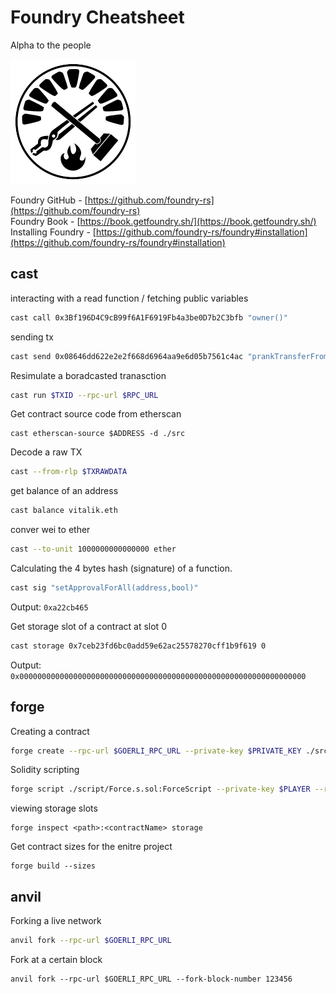 # Foundry Cheatsheet

Alpha to the people

![Foundry Cheatsheet](foundry.png)

Foundry GitHub - [https://github.com/foundry-rs](https://github.com/foundry-rs)  
Foundry Book - [https://book.getfoundry.sh/](https://book.getfoundry.sh/)  
Installing Foundry - [https://github.com/foundry-rs/foundry#installation](https://github.com/foundry-rs/foundry#installation)

## cast

interacting with a read function / fetching public variables

```sh
cast call 0x3Bf196D4C9cB99f6A1F6919Fb4a3be0D7b2C3bfb "owner()"
```

sending tx

```sh
cast send 0x08646dd622e2e2f668d6964aa9e6d05b7561c4ac "prankTransferFrom()" --rpc-url http://127.0.0.1:8545 --private-key $PRIVATE_KEY
```

Resimulate a boradcasted tranasction

```sh
cast run $TXID --rpc-url $RPC_URL
```

Get contract source code from etherscan

```
cast etherscan-source $ADDRESS -d ./src
```

Decode a raw TX

```sh
cast --from-rlp $TXRAWDATA
```

get balance of an address

```sh
cast balance vitalik.eth
```

conver wei to ether

```sh
cast --to-unit 1000000000000000 ether
```

Calculating the 4 bytes hash (signature) of a function.

```sh
cast sig "setApprovalForAll(address,bool)"
```

Output: `0xa22cb465`

Get storage slot of a contract at slot 0

```sh
cast storage 0x7ceb23fd6bc0add59e62ac25578270cff1b9f619 0
```

Output: `0x0000000000000000000000000000000000000000000000000000000000000000`

## forge

Creating a contract

```sh
forge create --rpc-url $GOERLI_RPC_URL --private-key $PRIVATE_KEY ./src/MyERC20.sol:MyERC20 --etherscan-api-key $ETHERSCAN_API_KEY --verify
```

Solidity scripting

```sh
forge script ./script/Force.s.sol:ForceScript --private-key $PLAYER --rpc-url $GOERLI_RPC_URL --broadcast
```

viewing storage slots

```
forge inspect <path>:<contractName> storage
```

Get contract sizes for the enitre project

```
forge build --sizes
```

## anvil

Forking a live network

```sh
anvil fork --rpc-url $GOERLI_RPC_URL
```

Fork at a certain block

```
anvil fork --rpc-url $GOERLI_RPC_URL --fork-block-number 123456
```
